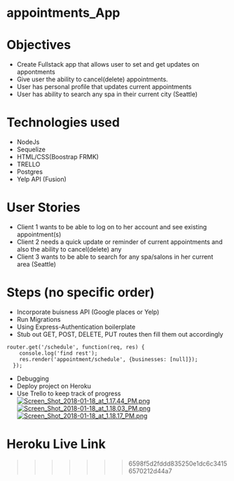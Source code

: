 
# appointments_App
# Objectives
* Create Fullstack app that allows user to set and get updates on appontments
* Give user the ability to cancel(delete) appointments.
* User has personal profile that updates current appointments
* User has ability to search any spa in their current city (Seattle)

# Technologies used
* NodeJs
* Sequelize
* HTML/CSS(Boostrap FRMK)
* TRELLO
* Postgres
* Yelp API (Fusion)

# User Stories
* Client 1 wants to be able to log on to her account and see existing appointment(s)
* Client 2 needs a quick update or reminder of current appointments and also the ability to cancel(delete) any
* Client 3 wants to be able to search for any spa/salons in her current area (Seattle)

# Steps (no specific order)
* Incorporate buisness API (Google places or Yelp)
* Run Migrations
* Using Express-Authentication boilerplate
* Stub out GET, POST, DELETE, PUT routes then fill them out accordingly

```
router.get('/schedule', function(req, res) {
    console.log('find rest');
    res.render('appointment/schedule', {businesses: [null]});
  });

```
* Debugging
* Deploy project on Heroku
* Use Trello to keep track of progress
[![Screen_Shot_2018-01-18_at_1.17.44_PM.png](https://s10.postimg.org/ajg14hheh/Screen_Shot_2018-01-18_at_1.17.44_PM.png)](https://postimg.org/image/eskr6nknp/)
[![Screen_Shot_2018-01-18_at_1.18.03_PM.png](https://s10.postimg.org/f5c5cvd89/Screen_Shot_2018-01-18_at_1.18.03_PM.png)](https://postimg.org/image/4v9qdmncl/)
[![Screen_Shot_2018-01-18_at_1.18.17_PM.png](https://s10.postimg.org/6zu3eqza1/Screen_Shot_2018-01-18_at_1.18.17_PM.png)](https://postimg.org/image/f5c5cwnit/)


# Heroku Live Link




>>>>>>> 6598f5d2fddd835250e1dc6c34156570212d44a7
